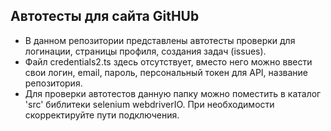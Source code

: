 ## Автотесты для сайта GitHUb
- В данном репозитории представлены автотесты проверки для логинации, страницы профиля, создания задач (issues). 
- Файл credentials2.ts здесь отсутствует, вместо него можно ввести свои логин, email, пароль, персональный токен для API, название репозитория. 
- Для проверки автотестов данную папку можно поместить в каталог 'src' библитеки selenium webdriverIO. При необходимости скорректируйте пути подключения.
